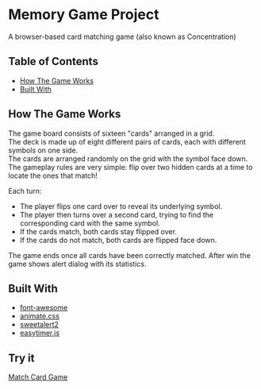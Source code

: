 # Memory Game Project
A browser-based card matching game (also known as Concentration)

## Table of Contents

* [How The Game Works](#how-the-game-works)
* [Built With](#built-with)

## How The Game Works
The game board consists of sixteen "cards" arranged in a grid.  
The deck is made up of eight different pairs of cards, each with different symbols on one side.  
The cards are arranged randomly on the grid with the symbol face down.  
The gameplay rules are very simple: flip over two hidden cards at a time to locate the ones that match!

Each turn:

- The player flips one card over to reveal its underlying symbol.
- The player then turns over a second card, trying to find the corresponding card with the same symbol.
- If the cards match, both cards stay flipped over.
- If the cards do not match, both cards are flipped face down.

The game ends once all cards have been correctly matched.
After win the game shows alert dialog with its statistics.

## Built With
- [font-awesome](https://fontawesome.com/)
- [animate.css](https://daneden.github.io/animate.css/)
- [sweetalert2](https://sweetalert2.github.io/)
- [easytimer.js](https://albert-gonzalez.github.io/easytimer.js/)

## Try it
[Match Card Game](https://andyk-dev.github.io/fend-project-memory-game/)
